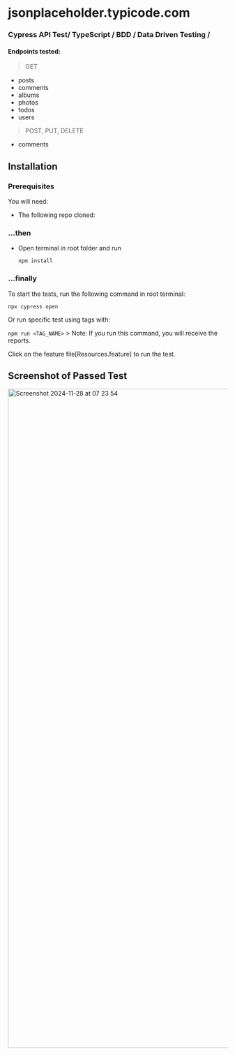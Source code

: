 # jsonplaceholder.typicode.com
### Cypress API Test/ TypeScript / BDD / Data Driven Testing / 

#### Endpoints tested:

   > GET
- posts
- comments
- albums
- photos
- todos
- users

 > POST, PUT, DELETE
 - comments

## Installation 
### Prerequisites

You will need:

- The following repo cloned: 

### ...then

- Open terminal in root folder and run 

   `npm install`

### ...finally

To start the tests, run the following command in root terminal:

   `npx cypress open`

Or run specific test using tags with:

   `npm run <TAG_NAME>`
     > Note: If you run this command, you will receive the reports.

Click on the feature file[Resources.feature] to run the test.

## Screenshot of Passed Test
<img width="1512" alt="Screenshot 2024-11-28 at 07 23 54" src="https://github.com/user-attachments/assets/4d6dec45-7a9a-4908-a567-1fc078c2242c">